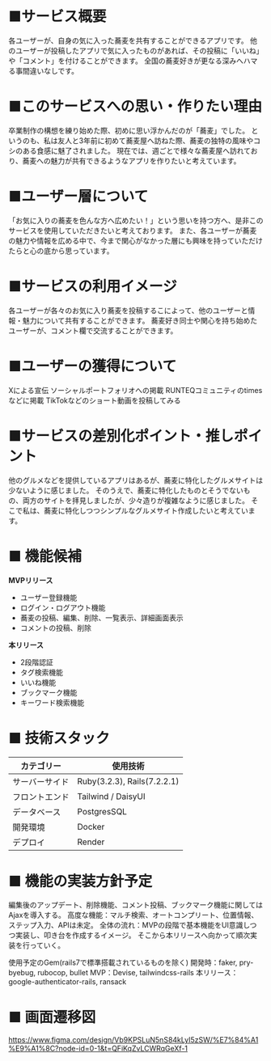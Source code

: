 # ■サービス概要
各ユーザーが、自身の気に入った蕎麦を共有することができるアプリです。
他のユーザーが投稿したアプリで気に入ったものがあれば、その投稿に「いいね」や「コメント」を付けることができます。
全国の蕎麦好きが更なる深みへハマる事間違いなしです。

# ■このサービスへの思い・作りたい理由
卒業制作の構想を練り始めた際、初めに思い浮かんだのが「蕎麦」でした。
というのも、私は友人と3年前に初めて蕎麦屋へ訪ねた際、蕎麦の独特の風味やコシのある食感に魅了されました。
現在では、週ごとで様々な蕎麦屋へ訪れており、蕎麦への魅力が共有できるようなアプリを作りたいと考えています。

# ■ユーザー層について
「お気に入りの蕎麦を色んな方へ広めたい！」という思いを持つ方へ、是非このサービスを使用していただきたいと考えております。
また、各ユーザーが蕎麦の魅力や情報を広める中で、今まで関心がなかった層にも興味を持っていただけたらと心の底から思っています。

# ■サービスの利用イメージ
各ユーザーが各々のお気に入り蕎麦を投稿するこによって、他のユーザーと情報・魅力について共有することができます。
蕎麦好き同士や関心を持ち始めたユーザーが、コメント欄で交流することができます。

# ■ユーザーの獲得について
Xによる宣伝
ソーシャルポートフォリオへの掲載
RUNTEQコミュニティのtimesなどに掲載
TikTokなどのショート動画を投稿してみる

# ■サービスの差別化ポイント・推しポイント
他のグルメなどを提供しているアプリはあるが、蕎麦に特化したグルメサイトは少ないように感じました。
そのうえで、蕎麦に特化したものとそうでないもの、両方のサイトを拝見しましたが、少々造りが複雑なように感じました。
そこで私は、蕎麦に特化しつつシンプルなグルメサイト作成したいと考えています。

# ■ 機能候補
**MVPリリース**
* ユーザー登録機能
* ログイン・ログアウト機能
* 蕎麦の投稿、編集、削除、一覧表示、詳細画面表示
* コメントの投稿、削除
    
**本リリース**
* 2段階認証
* タグ検索機能
* いいね機能
* ブックマーク機能
* キーワード検索機能

# ■ 技術スタック
| カテゴリー | 使用技術 |
|---------|---------|
| サーバーサイド | Ruby(3.2.3), Rails(7.2.2.1) |
| フロントエンド | Tailwind / DaisyUI |
| データベース | PostgresSQL |
| 開発環境 | Docker |
| デプロイ | Render |

# ■ 機能の実装方針予定
編集後のアップデート、削除機能、コメント投稿、ブックマーク機能に関してはAjaxを導入する。
高度な機能：マルチ検索、オートコンプリート、位置情報、ステップ入力、APIは未定。
全体の流れ：MVPの段階で基本機能をUI意識しつつ実装し、叩き台を作成するイメージ。
そこから本リリースへ向かって順次実装を行っていく。

使用予定のGem(rails7で標準搭載されているものを除く)
開発時：faker, pry-byebug, rubocop, bullet
MVP：Devise, tailwindcss-rails
本リリース：google-authenticator-rails, ransack

# ■ 画面遷移図
https://www.figma.com/design/Vb9KPSLuN5nS84kLyI5zSW/%E7%84%A1%E9%A1%8C?node-id=0-1&t=QFiKqZvLCWRqGeXf-1